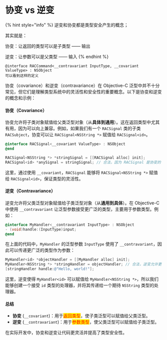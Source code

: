 # 协变 vs 逆变



{% hint style="info" %}
逆变和协变都是类型安全产生的概念；

其实就是：

协变：让返回的类型可以是子类型  —— 输出

逆变：让参数可以是父类型 —— 输入
{% endhint %}

```
@interface RACCommand<__contravariant InputType, __covariant ValueType> : NSObject
可以看到这样的定义
```



协变（covariance）和逆变（contravariance）在 Objective-C 泛型中并不十分常见，但它们是理解类型系统中的灵活性和安全性的重要概念。以下是协变和逆变的概念和示例：

#### 协变（Covariance）

协变允许将子类对象赋值给父类泛型对象（从**具体到通用**）。这在返回类型中尤其有用，因为可以向上兼容。例如，如果我们有一个 `RACSignal` 类的子类 `RACSubject`，协变可以让 `RACSignal<NSString *>` 赋值给 `RACSignal<id>`。

```objective-c
@interface RACSignal<__covariant ValueType> : NSObject
@end

RACSignal<NSString *> *stringSignal = [[RACSignal alloc] init];
RACSignal<id> *anySignal = stringSignal; // 合法，因为 RACSignal 是协变的
```

这里，通过使用 `__covariant`，`RACSignal` 能够将 `RACSignal<NSString *>` 赋值给 `RACSignal<id>`，保证类型的灵活性。

#### 逆变（Contravariance）

逆变允许将父类泛型对象赋值给子类泛型对象（从**通用到具体**）。在 Objective-C 中使用 `__contravariant` 让泛型参数接受更广泛的类型，主要用于参数类型。例如：

```objective-c
@interface MyHandler<__contravariant InputType> : NSObject
- (void)handle:(InputType)input;
@end
```

在上面的代码中，`MyHandler` 的泛型参数 `InputType` 使用了 `__contravariant`，因此可以传递更广泛的类型作为参数：

```objective-c
MyHandler<id> *objectHandler = [[MyHandler alloc] init];
MyHandler<NSString *> *stringHandler = objectHandler; // 合法，逆变允许更具体的类型
[stringHandler handle:@"Hello, world!"];
```

这里，逆变使得 `MyHandler<id>` 可以赋值给 `MyHandler<NSString *>`，所以我们能够创建一个接受 `id` 类型的处理器，并将其传递给一个期待 `NSString` 类型的处理器。

#### 总结

* **协变** (`__covariant`)：用于<mark style="color:red;">返回类型</mark>，使子类泛型可以赋值给父类泛型。
* **逆变** (`__contravariant`)：用于<mark style="color:red;">参数类型</mark>，使父类泛型可以赋值给子类泛型。

在实际开发中，协变和逆变让代码更灵活并提高了类型安全性。
